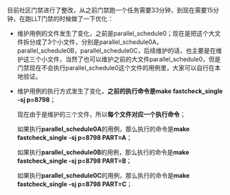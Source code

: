 目前社区门禁进行了整改，从之前门禁跑一个任务需要33分钟，到现在需要15分钟，在跑LLT门禁的时候做了一下优化：

- 维护用例的文件发生了变化，之前是parallel_schedule0；现在是把这个大文件拆分成了3个小文件，分别是parallel_schedule0A，parallel_schedule0B，parallel_schedule0C，后续维护的话，也主要是在维护这三个小文件，当然了也可以维护之前的大文件parallel_schedule0，但是门禁现在不会执行parallel_schedule0这个文件的用例里，大家可以自行在本地验证。

- 维护用例的执行方式发生了变化，**之前的执行命令是make fastcheck_single -sj p=8798**；<br>

  现在由于是维护的三个文件，所以**每个文件对应一个执行命令**；<br>

  如果执行**parallel_schedule0A**的用例，那么执行的命令是**make fastcheck_single -sj p=8798 PART=A**；<br>

  如果执行**parallel_schedule0B**的用例，那么执行的命令是**make fastcheck_single -sj p=8798 PART=B**；<br>

  如果执行**parallel_schedule0C**的用例，那么执行的命令是**make fastcheck_single -sj p=8798 PART=C**；